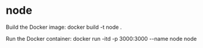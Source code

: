 # node

Build the Docker image:
docker build -t node .

Run the Docker container:
docker run -itd -p 3000:3000 --name node node
